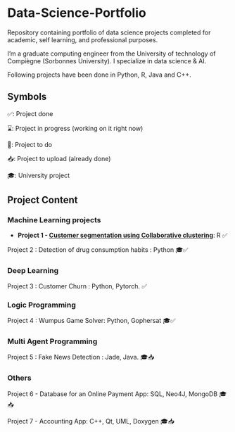 # Data-Science-Portfolio

Repository containing portfolio of data science projects completed for academic, self learning, and professional purposes. 

I’m a graduate computing engineer from the University of technology of Compiègne (Sorbonnes University). I specialize in data science & AI.

Following projects have been done in Python, R, Java and C++. 

## Symbols 

✅: Project done

⌛️: Project in progress (working on it right now)

📌: Project to do

📥: Project to upload (already done)

🎓: University project

## Project Content

### Machine Learning projects

- **Project 1 - [Customer segmentation using Collaborative clustering](https://github.com/CamilleSouvigny/CamilleSouvigny/tree/main/Customer_segmentation "Customer segmentation using Collaborative clustering")**:  R ✅


Project 2 : Detection of drug consumption habits : Python 🎓✅

### Deep Learning

Project 3 : Customer Churn : Python, Pytorch. ✅

### Logic Programming

Project 4 : Wumpus Game Solver: Python, Gophersat 🎓✅

### Multi Agent Programming

Project 5 : Fake News Detection : Jade, Java. 🎓📥

###  Others

Project 6 - Database for an Online Payment App: SQL, Neo4J, MongoDB 🎓📥

Project 7 - Accounting App: C++, Qt, UML, Doxygen 🎓📥


